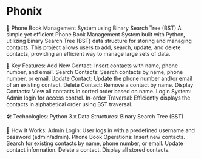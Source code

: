 # Phonix
📒 Phone Book Management System using Binary Search Tree (BST)
A simple yet efficient Phone Book Management System built with Python, utilizing Binary Search Tree (BST) data structure for storing and managing contacts. This project allows users to add, search, update, and delete contacts, providing an efficient way to manage large sets of data.

🌟 Key Features:
Add New Contact: Insert contacts with name, phone number, and email.
Search Contacts: Search contacts by name, phone number, or email.
Update Contact: Update the phone number and/or email of an existing contact.
Delete Contact: Remove a contact by name.
Display Contacts: View all contacts in sorted order based on name.
Login System: Admin login for access control.
In-order Traversal: Efficiently displays the contacts in alphabetical order using BST traversal.

🛠️ Technologies:
Python 3.x
Data Structures: Binary Search Tree (BST)

🚀 How It Works:
Admin Login: User logs in with a predefined username and password (admin/admin).
Phone Book Operations:
Insert new contacts.
Search for existing contacts by name, phone number, or email.
Update contact information.
Delete a contact.
Display all stored contacts.
